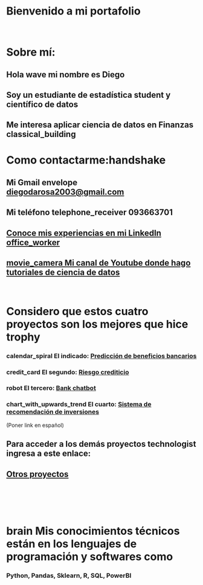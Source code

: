 # Bienvenido a mi portafolio

⠀⠀⠀⠀⠀⠀⠀
⠀⠀⠀⠀⠀⠀⠀
# Sobre mí:
## Hola wave mi nombre es Diego
## Soy un estudiante de estadística student y científico de datos
## Me interesa aplicar ciencia de datos en Finanzas classical_building

# Como contactarme:handshake

## Mi Gmail  envelope diegodarosa2003@gmail.com
## Mi teléfono telephone_receiver 093663701
## [Conoce mis experiencias en mi LinkedIn office_worker](https://www.linkedin.com/in/diego-agust%C3%ADn-da-rosa-a49641222)
## [movie_camera Mi canal de Youtube donde hago tutoriales de ciencia de datos](https://youtube.com/channel/UC3Zf05Ytn_GZvMzoIMF3hCw)

⠀⠀⠀⠀⠀⠀⠀
⠀⠀⠀⠀⠀⠀⠀

# Considero que estos cuatro proyectos son los mejores que hice trophy
### calendar_spiral El indicado: [Predicción de beneficios bancarios](https://github.com/Diegod01/Proyects_explanation/blob/main/Portfolio_proyects/Bank_profit_prediction.ipynb)
### credit_card El segundo: [Riesgo crediticio](https://github.com/Diegod01/Proyects_explanation/blob/main/Portfolio_proyects/Risk_analysis_with_Tree-1.ipynb)
### robot El tercero: [Bank chatbot](https://github.com/Diegod01/Proyects_explanation/blob/main/Portfolio_proyects/Bank%20chatbot.ipynb)
### chart_with_upwards_trend El cuarto: [Sistema de recomendación de inversiones](https://github.com/Diegod01/Proyects_explanation/blob/main/Portfolio_proyects/Invest_recommendation_systemipynb.ipynb)
(Poner link en español)
⠀⠀⠀⠀⠀⠀⠀

## Para acceder a los demás proyectos technologist ingresa a este enlace:
## [Otros proyectos](https://github.com/Diegod01/Portafolio-2.0)

⠀⠀⠀⠀⠀⠀⠀
⠀⠀⠀⠀⠀⠀⠀
⠀⠀⠀⠀⠀⠀⠀⠀⠀⠀⠀⠀⠀⠀
⠀⠀⠀⠀⠀⠀⠀
⠀⠀⠀⠀⠀⠀⠀
⠀⠀⠀⠀⠀⠀⠀
 
 ⠀⠀⠀⠀⠀⠀⠀
⠀⠀⠀⠀⠀⠀⠀
⠀⠀⠀⠀⠀⠀⠀
⠀⠀⠀⠀⠀⠀⠀
⠀⠀⠀⠀⠀⠀⠀
⠀⠀⠀⠀⠀⠀⠀
# brain Mis conocimientos técnicos están en los lenguajes de programación y softwares como 
### Python, Pandas, Sklearn, R, SQL, PowerBI
⠀⠀⠀⠀⠀⠀⠀
